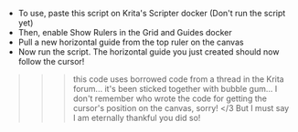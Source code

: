 * To use, paste this script on Krita's Scripter docker (Don't run the script yet)
* Then, enable Show Rulers in the Grid and Guides docker
* Pull a new horizontal guide from the top ruler on the canvas
* Now run the script. The horizontal guide you just created should now follow the cursor!


>>>  this code uses borrowed code from a thread in the Krita forum... it's been sticked together with bubble gum... I don't remember who wrote the code for getting the cursor's position on the canvas, sorry! </3 But I must say I am eternally thankful you did so!
